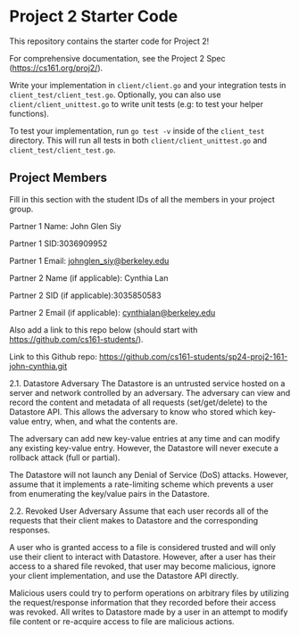# Project 2 Starter Code

This repository contains the starter code for Project 2!

For comprehensive documentation, see the Project 2 Spec (https://cs161.org/proj2/).

Write your implementation in `client/client.go` and your integration tests in `client_test/client_test.go`. Optionally, you can also use `client/client_unittest.go` to write unit tests (e.g: to test your helper functions).

To test your implementation, run `go test -v` inside of the `client_test` directory. This will run all tests in both `client/client_unittest.go` and `client_test/client_test.go`.

## Project Members

Fill in this section with the student IDs of all the members in your project group.

Partner 1 Name: John Glen Siy

Partner 1 SID:3036909952

Partner 1 Email: johnglen_siy@berkeley.edu

Partner 2 Name (if applicable): Cynthia Lan

Partner 2 SID (if applicable):3035850583

Partner 2 Email (if applicable): cynthialan@berkeley.edu

Also add a link to this repo below (should start with https://github.com/cs161-students/).

Link to this Github repo: https://github.com/cs161-students/sp24-proj2-161-john-cynthia.git

2.1. Datastore Adversary
The Datastore is an untrusted service hosted on a server and network controlled by an adversary. The adversary can view and record the content and metadata of all requests (set/get/delete) to the Datastore API. This allows the adversary to know who stored which key-value entry, when, and what the contents are.

The adversary can add new key-value entries at any time and can modify any existing key-value entry. However, the Datastore will never execute a rollback attack (full or partial).

The Datastore will not launch any Denial of Service (DoS) attacks. However, assume that it implements a rate-limiting scheme which prevents a user from enumerating the key/value pairs in the Datastore.

2.2. Revoked User Adversary
Assume that each user records all of the requests that their client makes to Datastore and the corresponding responses.

A user who is granted access to a file is considered trusted and will only use their client to interact with Datastore. However, after a user has their access to a shared file revoked, that user may become malicious, ignore your client implementation, and use the Datastore API directly.

Malicious users could try to perform operations on arbitrary files by utilizing the request/response information that they recorded before their access was revoked. All writes to Datastore made by a user in an attempt to modify file content or re-acquire access to file are malicious actions.
